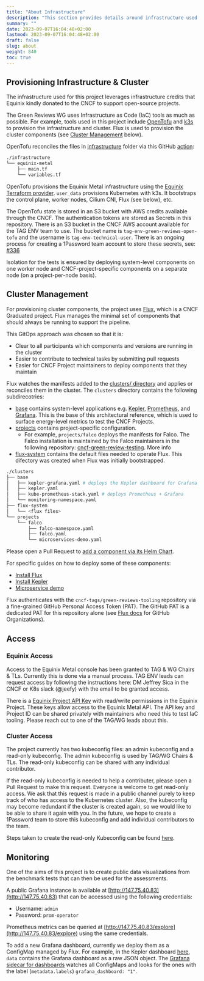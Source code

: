 ```yaml
---
title: "About Infrastructure"
description: "This section provides details around infrastructure used for sustainability assessment platform."
summary: ""
date: 2023-09-07T16:04:48+02:00
lastmod: 2023-09-07T16:04:48+02:00
draft: false
slug: about
weight: 840
toc: true
---
```


## Provisioning Infrastructure & Cluster

The infrastructure used for this project leverages infrastructure credits that Equinix kindly donated to the CNCF to support open-source projects.

The Green Reviews WG uses Infrastructure as Code (IaC) tools as much as possible. For example, tools used in this project include [OpenTofu](https://opentofu.org) and [k3s](https://k3s.io) to provision the infrastructure and cluster. Flux is used to provision the cluster components (see [Cluster Management](#cluster-management) below).

OpenTofu reconciles the files in [infrastructure](https://github.com/cncf-tags/green-reviews-tooling/tree/main/infrastructure) folder via this GitHub [action](https://github.com/cncf-tags/green-reviews-tooling/blob/main/.github/workflows/tofu.yaml):

```bash
./infrastructure
└── equinix-metal
    ├── main.tf
    └── variables.tf
```

OpenTofu provisions the Equinix Metal infrastructure using the [Equinix Terraform provider](https://github.com/equinix/terraform-provider-equinix). `user_data` provisions Kubernetes with k3s. It bootstraps the control plane, worker nodes, Cilium CNI, Flux (see below), etc.

The OpenTofu state is stored in an S3 bucket with AWS credits available through the CNCF. The authentication tokens are stored as Secrets in this repository. There is an S3 bucket in the CNCF AWS account available for the TAG ENV team to use. The bucket name is `tag-env-green-reviews-open-tofu` and the username is `tag-env-technical-user`. There is an ongoing process for creating a 1Password team account to store these secrets, see: [#336](https://github.com/cncf/tag-env-sustainability/issues/336)

Isolation for the tests is ensured by deploying system-level components on one worker node and CNCF-project-specific components on a separate node (on a project-per-node basis).

## Cluster Management

For provisioning cluster components, the project uses [Flux](https://fluxcd.io), which is a CNCF Graduated project. Flux manages the minimal set of components that should always be running to support the pipeline.

This GitOps approach was chosen so that it is:

- Clear to all participants which components and versions are running in the cluster
- Easier to contribute to technical tasks by submitting pull requests
- Easier for CNCF Project maintainers to deploy components that they maintain

Flux watches the manifests added to the [clusters/ directory](https://github.com/cncf-tags/green-reviews-tooling/tree/main/clusters) and applies or reconciles them in the cluster. The `clusters` directory contains the following subdirecotries:

- [base](https://github.com/cncf-tags/green-reviews-tooling/tree/main/clusters/base) contains system-level applications e.g. [Kepler](https://www.cncf.io/projects/kepler), [Prometheus](https://www.cncf.io/projects/prometheus), and [Grafana](https://github.com/grafana/grafana). This is the base of this architectural reference, which is used to surface energy-level metrics to test the CNCF Projects.
- [projects](https://github.com/cncf-tags/green-reviews-tooling/tree/main/clusters/projects) contains project-specific configuration.
  - For example, `projects/falco` deploys the manifests for Falco. The Falco installation is maintained by the Falco maintainers in the following repository: [cncf-green-review-testing](https://github.com/falcosecurity/cncf-green-review-testing). More info
- [flux-system](https://github.com/cncf-tags/green-reviews-tooling/tree/main/clusters/flux-system) contains the default files needed to operate Flux. This difectory was created when Flux was initially bootstrapped.

```bash
./clusters
├── base
│   ├── kepler-grafana.yaml # deploys the Kepler dashboard for Grafana
│   ├── kepler.yaml
│   ├── kube-prometheus-stack.yaml # deploys Prometheus + Grafana
│   └── monitoring-namespace.yaml
├── flux-system
│   └── <flux files>
└── projects
    └── falco
        ├── falco-namespace.yaml
        ├── falco.yaml
        └── microservices-demo.yaml
```

Please open a Pull Request to [add a component via its Helm Chart](https://fluxcd.io/flux/guides/helmreleases).

For specific guides on how to deploy some of these components:

- [Install Flux](./install_flux.md)
- [Install Kepler](./install_kepler.md)
- [Microservice demo](./microservices_demo.md)

Flux authenticates with the `cncf-tags/green-reviews-tooling` repository via a fine-grained GitHub Personal Access Token (PAT). The GitHub PAT is a dedicated PAT for this repository alone (see [Flux docs](https://fluxcd.io/flux/installation/bootstrap/github/#github-organization) for GitHub Organizations).

## Access

### Equinix Access

Access to the Equinix Metal console has been granted to TAG & WG Chairs & TLs. Currently this is done via a manual process. TAG ENV leads can request access by following the instructions here: DM Jeffrey Sica in the CNCF or K8s slack (@jeefy) with the email to be granted access.

There is a [Equinix Project API Key](https://deploy.equinix.com/developers/docs/metal/accounts/api-keys) with read/write permissions in the Equinix Project. These keys allow access to the Equinix Metal API. The API key and Project ID can be shared privately with maintainers who need this to test IaC tooling. Please reach out to one of the TAG/WG leads about this.

### Cluster Access

The project currently has two kubeconfig files: an admin kubeconfig and a read-only kubeconfig. The admin kubeconfig is used by TAG/WG Chairs & TLs. The read-only kubeconfig can be shared with any individual contributor.

If the read-only kubeconfig is needed to help a contributer, please open a Pull Request to make this request. Everyone is welcome to get read-only access. We ask that this request is made in a public channel purely to keep track of who has access to the Kubernetes cluster. Also, the kubeconfig may become redundant if the cluster is created again, so we would like to be able to share it again with you. In the future, we hope to create a 1Password team to store this kubeconfig and add individual contributors to the team.

Steps taken to create the read-only Kubeconfig can be found [here](./read-only-kubeconfig.md).

## Monitoring

One of the aims of this project is to create public data visualizations from the benchmark tests that can then be used for the assessments.

A public Grafana instance is available at [http://147.75.40.83](http://147.75.40.83) that can be accessed using the following credentials:

- Username: `admin`
- Password: `prom-operator`

Prometheus metrics can be queried at [http://147.75.40.83/explore](http://147.75.40.83/explore) using the same credentials.

To add a new Grafana dashboard, currently we deploy them as a ConfigMap managed by Flux. For example, in the Kepler dashboard [here](https://github.com/cncf-tags/green-reviews-tooling/blob/main/clusters/base/kepler-grafana.yaml), `data` contains the Grafana dashboard as a raw JSON object. The [Grafana sidecar for dashboards](https://github.com/grafana/helm-charts/tree/main/charts/grafana#sidecar-for-dashboards) watches all ConfigMaps and looks for the ones with the label (`metadata.labels`) `grafana_dashboard: "1"`.
